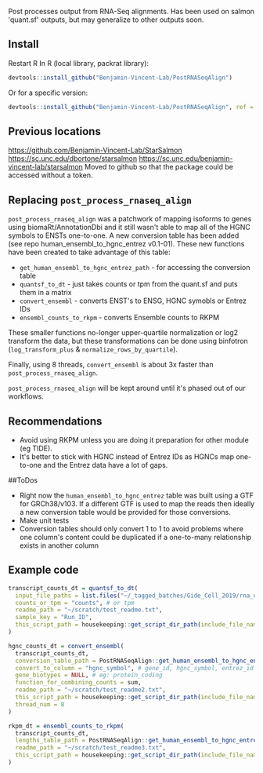 Post processes output from RNA-Seq alignments.  Has been used on salmon 'quant.sf' outputs, 
but may generalize to other outputs soon.



## Install
Restart R
In R (local library, packrat library):
``` r
devtools::install_github("Benjamin-Vincent-Lab/PostRNASeqAlign")
```

Or for a specific version:
``` r
devtools::install_github("Benjamin-Vincent-Lab/PostRNASeqAlign", ref = "0.5.0")
```

## Previous locations
https://github.com/Benjamin-Vincent-Lab/StarSalmon
https://sc.unc.edu/dbortone/starsalmon
https://sc.unc.edu/benjamin-vincent-lab/starsalmon
Moved to github so that the package could be accessed without a token.

## Replacing `post_process_rnaseq_align`
`post_process_rnaseq_align` was a patchwork of mapping isoforms to genes using 
biomaRt/AnnotationDbi and it still wasn't able to map all of the HGNC symbols 
to ENSTs one-to-one. A new conversion table has been added (see repo 
human_ensembl_to_hgnc_entrez v0.1-01). These new functions have been created to 
take advantage of this table:
* `get_human_ensembl_to_hgnc_entrez_path` - for accessing the conversion table
* `quantsf_to_dt` - just takes counts or tpm from the quant.sf and puts them in a matrix
* `convert_ensembl` - converts ENST's to ENSG, HGNC symobls or Entrez IDs
* `ensembl_counts_to_rkpm` - converts Ensemble counts to RKPM

These smaller functions no-longer upper-quartile normalization or log2 transform 
the data, but these transformations can be done using binfotron 
(`log_transform_plus` & `normalize_rows_by_quartile`).

Finally, using 8 threads, `convert_ensembl` is about 3x faster than 
`post_process_rnaseq_align`.

`post_process_rnaseq_align` will be kept around until it's phased out of our 
workflows.

## Recommendations
* Avoid using RKPM unless you are doing it preparation for other module (eg TIDE).
* It's better to stick with HGNC instead of Entrez IDs as HGNCs map one-to-one 
and the Entrez data have a lot of gaps.

##ToDos
* Right now the `human_ensembl_to_hgnc_entrez` table was built using a GTF for 
GRCh38/v103.  If a different GTF is used to map the reads then ideally a new 
conversion table would be provided for those conversions.
* Make unit tests
* Conversion tables should only convert 1 to 1 to avoid problems where one 
column's content could be duplicated if a one-to-many relationship exists in 
another column

## Example code
``` R
transcript_counts_dt = quantsf_to_dt(
  input_file_paths = list.files("~/_tagged_batches/Gide_Cell_2019/rna_quant/all_v1", pattern = "*quant.sf", full.names = T)[1:5],
  counts_or_tpm = "counts", # or tpm
  readme_path = "~/scratch/test_readme.txt",
  sample_key = "Run_ID",
  this_script_path = housekeeping::get_script_dir_path(include_file_name = T)
)

hgnc_counts_dt = convert_ensembl(
  transcript_counts_dt,
  conversion_table_path = PostRNASeqAlign::get_human_ensembl_to_hgnc_entrez_path(),
  convert_to_column = "hgnc_symbol", # gene_id, hgnc_symbol, entrez_id or hgnc_entrez
  gene_biotypes = NULL, # eg: protein_coding
  function_for_combining_counts = sum,
  readme_path = "~/scratch/test_readme2.txt",
  this_script_path = housekeeping::get_script_dir_path(include_file_name = T),
  thread_num = 8
)

rkpm_dt = ensembl_counts_to_rkpm(
  transcript_counts_dt,
  lengths_table_path = PostRNASeqAlign::get_human_ensembl_to_hgnc_entrez_path(),
  readme_path = "~/scratch/test_readme3.txt",
  this_script_path = housekeeping::get_script_dir_path(include_file_name = T)
)
```